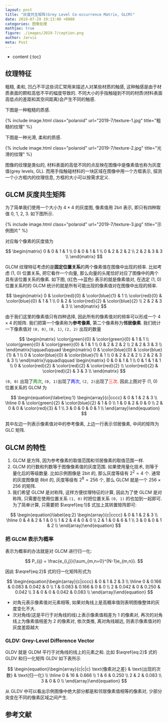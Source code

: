 ```yaml
---
layout: post
title: "灰度共生矩阵(Grey Level Co-occurrence Matrix, GLCM)"
date: 2019-07-29 19:13:00 +0800
categories: 图像处理
mathjax: true
figure: ./images/2019-7/ception.png
author: Jarvis
meta: Post
---
```


* content
{:toc}



## 纹理特征

粗糙, 柔和, 凹凸不平这些词汇常用来描述人对某些材质的触感, 这种触感是由于材质表面的颗粒高低不平的幅度导致的. 不同大小的手指触碰到不同的材质(材料表面高低点的差距和其空间距离)会产生不同的触感. 

下图是一种粗糙的质感.

{% include image.html class="polaroid" url="2019-7/texture-1.jpg" title="粗糙的纹理" %}

下图是一种光滑, 柔和的质感.

{% include image.html class="polaroid" url="2019-7/texture-2.jpg" title="光滑的纹理" %}

图像的纹理是类似的, 材料表面的高低不同的点反映在图像中是像素值也称为灰度值(grey levels, GL). 而用手指触碰材料的一块区域在图像中用一个方框表示, 探测一个小方框内的纹理信息, 方框的大小可以按需求定义.

## GLCM 灰度共生矩阵 

为了简单我们使用一个大小为 $4\times 4$ 的灰度图, 像素值用 2bit 表示, 即只有四种取值 0, 1, 2, 3. 如下图所示.

{% include image.html class="polaroid" url="2019-7/texture-3.jpg" title="示例图片" %}

对应每个像素的灰度值为

$$
\begin{matrix}
0 & 0 & 1 & 1 \\
0 & 0 & 1 & 1 \\
0 & 2 & 2 & 2 \\
2 & 2 & 3 & 3 \\
\end{matrix}
$$

GLCM 纹理特征考虑的是**固定位置关系**的两个像素值在图像中出现的频率. 比如考虑 (1, 0) 位置关系, 把它看作一个向量, 那么向量的头尾恰好对应了图像中的两个具有该位置关系的像素. 如下图, (红色-->蓝色) 表示的就是像素值对, 在选定 (1, 0) 位置关系时的 GLCM 统计的就是所有可能出现的像素值对在图像中出现的频率. 

$$
\begin{matrix}
0 & \color{red}{0} & \color{blue}{1} & 1 \\
\color{red}{0} & \color{blue}{0} & 1 & 1 \\
0 & 2 & \color{red}{2} & \color{blue}{2} \\
2 & 2 & 3 & 3 \\
\end{matrix}
$$

由于我们这里的像素值只有四种选择, 因此所有的像素值对的频率可以形成一个 $4\times4$ 的矩阵. 我们把第一个像素称为**参考像素**, 第二个像素称为**邻居像素**. 我们统计一下像素值对 `(0, 0)`, `(0, 1)`, `(2, 2)` 出现的数量

$$
\begin{matrix}
\color{green}{0} & \color{green}{0} & 1 & 1 \\
\color{green}{0} & \color{green}{0} & 1 & 1 \\
0 & 2 & 2 & 2 \\
2 & 2 & 3 & 3 \\
\end{matrix}\qquad\qquad
\begin{matrix}
0 & \color{blue}{0} & \color{blue}{1} & 1 \\
0 & \color{blue}{0} & \color{blue}{1} & 1 \\
0 & 2 & 2 & 2 \\
2 & 2 & 3 & 3 \\
\end{matrix}\qquad\qquad
\begin{matrix}
0 & 0 & 1 & 1 \\
0 & 1 & 1 & 1 \\
0 & \color{red}{2} & \color{red}{2} & \color{red}{2} \\
\color{red}{2} & \color{red}{2} & 3 & 3 \\
\end{matrix}
$$

`(0, 0)` 出现了<font color="green">两次</font>, `(0, 1)`出现了<font color="blue">两次</font>, `(2, 2)`出现了<font color="red">三次</font>. 因此上图对于 (1, 0) 位置关系的 GLCM 为

$$
\begin{equation}\label{eq:1}
\begin{array}{c|cccc}
 & 0 & 1 & 2 & 3 \\ \hline
0 & \color{green}{2} & \color{blue}{2} & 1 & 0 \\
1 & 0 & 2 & 0 & 0 \\
2 & 0 & 0 & \color{red}{3} & 1 \\
3 & 0 & 0 & 0 & 1 \\
\end{array}\end{equation}
$$

其中左边一列表示像素值对中的参考像素, 上边一行表示邻居像素, 中间的矩阵为 GLC 矩阵. 

## GLCM 的特性

1. GLCM 是方阵, 因为参考像素的取值范围和邻居像素的取值范围一样.
2. GLCM 的行数和列数等于图像像素值的灰度范围. 如果使用量化技术, 则等于量化后的等级数量. 比如示例图像是 2bit 的, 那么灰度等级有 $2^2=4$ 个. 通常的灰度图像是 8bit 的, 灰度等级有 $2^8=256$ 个, 那么 GLCM 就是一个 $256\times256$ 的矩阵. 
3. 我们希望 GLCM 是对称阵, 这样方便纹理特征的计算, 因此为了使 GLCM 是对称阵, 只需要在使用位置关系 `(1, 0)` 时把位置关系 `(0, 1)` 的也加到一起即可. 为了简单计算, 只需要把 $\eqref{eq:1}$ 式加上其转置矩阵即可:

$$
\begin{equation}\label{eq:2}
\begin{array}{c|cccc}
 & 0 & 1 & 2 & 3 \\ \hline
0 & 4 & 2 & 1 & 0 \\
1 & 2 & 4 & 0 & 0 \\
2 & 1 & 0 & 6 & 1 \\
3 & 0 & 0 & 1 & 2 \\
\end{array}\end{equation}
$$

### 把 GLCM 表示为概率

表示为概率的办法就是对 GLCM 进行归一化:

$$
P_{ij} = \frac{e_{i,j}}{\sum_{m,n=0}^{N-1}e_{m,n}}.
$$

因此 $\eqref{eq:2}$ 式的归一化矩阵形式为

$$
\begin{equation}\begin{array}{c|cccc}
 & 0 & 1 & 2 & 3 \\ \hline
0 & 0.166 & 0.083 & 0.042 & 0 \\
1 & 0.083 & 0.166 & 0 & 0 \\
2 & 0.042 & 0 & 0.250 & 0.042 \\
3 & 0 & 0 & 0.042 & 0.083 \\
\end{array}\end{equation}
$$

* 对角元表示像素值对元素相等, 如果对角线上是高概率值则表明图像整体的灰度变化不大. 
* 次对角线(这是平行于对角线的线)上表示像素值相差为 1 的像素对, 再次的对角线上为像素值相差为 2 的像素对, 依次类推, 离对角线越远, 则表示像素值对的灰度差距越大

### GLDV: Grey-Level Difference Vector

GLDV 就是 GLDM 平行于对角线的线上的元素之和. 比如 $\eqref{eq:2}$ 式的 GLDV 和归一化矩阵 GLDV 如下表所示

$$
\begin{equation}\begin{array}{c|c|c}
 \text{像素对之差} & \text{出现的次数} & \text{归一化} \\ \hline
0 & 16 & 0.666 \\
1 & 6 & 0.250 \\
2 & 2 & 0.083 \\
3 & 0 & 0 \\
\end{array}\end{equation}
$$

从 GLDV 中可以看出示例图像中绝大部分都是和邻居像素值相等的像素对, 少部分突变在不同的像素区域之间产生. 

## 参考文献

[^1]:
    **Going Deeper with Convolutions**<br />
    Christian Szegedy, Wei Liu, Yangqing Jia, Pierre Sermanet, et al. <br />
    [[link]](https://arxiv.org/abs/1409.4842). In CVPR[C], 2015: 1-9.

[^2]:
    **Batch normalization: Accelerating deep network training by reducing internal covariate shift**<br />
    Sergey Ioffe, Christian Szegedy <br />
    [[link]](https://arxiv.org/abs/1502.03167). In arXiv, 1502.03167.
